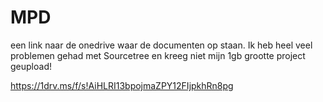 # MPD

een link naar de onedrive waar de documenten op staan. Ik heb heel veel problemen gehad met Sourcetree en kreeg niet mijn 1gb grootte project geupload!

https://1drv.ms/f/s!AiHLRI13bpojmaZPY12FIjpkhRn8pg

